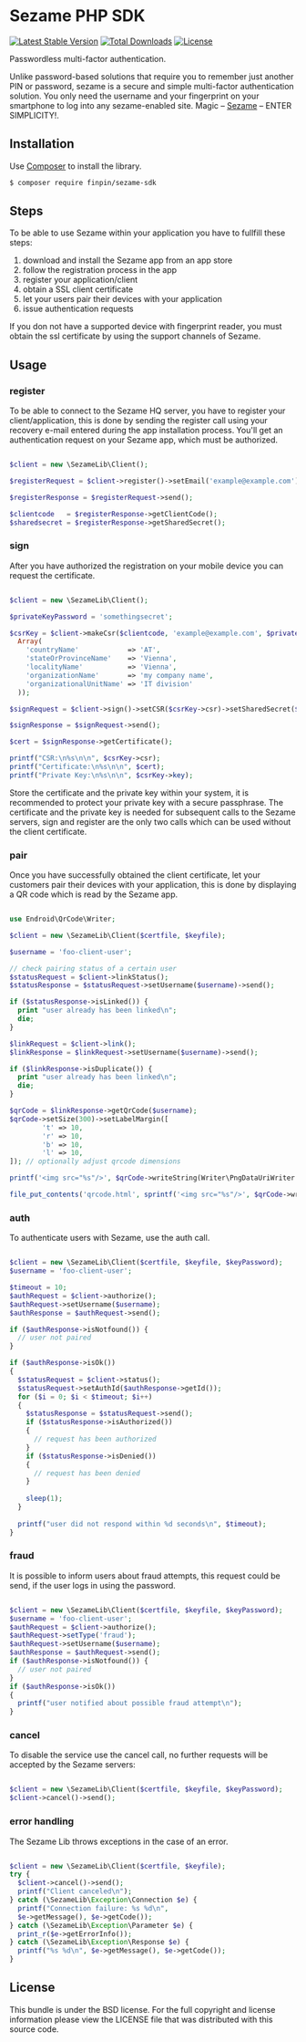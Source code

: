 Sezame PHP SDK
=======

[![Latest Stable Version](http://img.shields.io/packagist/v/finpin/sezame-sdk.svg)](https://packagist.org/packages/finpin/sezame-sdk)
[![Total Downloads](http://img.shields.io/packagist/dt/finpin/sezame-sdk.svg)](https://packagist.org/packages/finpin/sezame-sdk)
[![License](http://img.shields.io/packagist/l/finpin/sezame-sdk.svg)](https://packagist.org/packages/finpin/sezame-sdk)

Passwordless multi-factor authentication. 

Unlike password-based solutions that require you to remember just another PIN or password, sezame is  a secure and simple multi-factor authentication solution. You only need the username and your fingerprint on your smartphone to log into any sezame-enabled site. Magic – [Sezame](https://seza.me/) – ENTER SIMPLICITY!.

## Installation

Use [Composer](https://getcomposer.org/) to install the library.

``` bash
$ composer require finpin/sezame-sdk
```

## Steps

To be able to use Sezame within your application you have to fullfill these steps:

1. download and install the Sezame app from an app store
2. follow the registration process in the app
3. register your application/client
4. obtain a SSL client certificate
5. let your users pair their devices with your application
6. issue authentication requests

If you don not have a supported device with fingerprint reader, you must obtain the ssl certificate by
using the support channels of Sezame.

## Usage

### register

To be able to connect to the Sezame HQ server, you have to register your client/application, this is
done by sending the register call using your recovery e-mail entered during the app installation
process.
You'll get an authentication request on your Sezame app, which must be authorized.

```php

$client = new \SezameLib\Client();

$registerRequest = $client->register()->setEmail('example@example.com')->setName('my new client');

$registerResponse = $registerRequest->send();

$clientcode   = $registerResponse->getClientCode();
$sharedsecret = $registerResponse->getSharedSecret();

```

### sign

After you have authorized the registration on your mobile device you can request the certificate.

```php

$client = new \SezameLib\Client();

$privateKeyPassword = 'somethingsecret';

$csrKey = $client->makeCsr($clientcode, 'example@example.com', $privateKeyPassword,
  Array(
    'countryName'            => 'AT',
    'stateOrProvinceName'    => 'Vienna',
    'localityName'           => 'Vienna',
    'organizationName'       => 'my company name',
    'organizationalUnitName' => 'IT division'
  ));

$signRequest = $client->sign()->setCSR($csrKey->csr)->setSharedSecret($sharedsecret);

$signResponse = $signRequest->send();

$cert = $signResponse->getCertificate();

printf("CSR:\n%s\n\n", $csrKey->csr);
printf("Certificate:\n%s\n\n", $cert);
printf("Private Key:\n%s\n\n", $csrKey->key);

```
Store the certificate and the private key within your system, it is recommended to protect your
private key with a secure passphrase.
The certificate and the private key is needed for subsequent calls to the Sezame servers, sign
and register are the only two calls which can be used without the client certificate.

### pair

Once you have successfully obtained the client certificate, let your customers pair their devices
with your application, this is done by displaying a QR code which is read by the Sezame app.

```php

use Endroid\QrCode\Writer;

$client = new \SezameLib\Client($certfile, $keyfile);

$username = 'foo-client-user';

// check pairing status of a certain user
$statusRequest = $client->linkStatus();
$statusResponse = $statusRequest->setUsername($username)->send();

if ($statusResponse->isLinked()) {
  print "user already has been linked\n";
  die;
}

$linkRequest = $client->link();
$linkResponse = $linkRequest->setUsername($username)->send();

if ($linkResponse->isDuplicate()) {
  print "user already has been linked\n";
  die;
}

$qrCode = $linkResponse->getQrCode($username);
$qrCode->setSize(300)->setLabelMargin([
        't' => 10,
        'r' => 10,
        'b' => 10,
        'l' => 10,
]); // optionally adjust qrcode dimensions

printf('<img src="%s"/>', $qrCode->writeString(Writer\PngDataUriWriter::class));

file_put_contents('qrcode.html', sprintf('<img src="%s"/>', $qrCode->writeString(Writer\PngDataUriWriter::class)));

```

### auth

To authenticate users with Sezame, use the auth call.

```php

$client = new \SezameLib\Client($certfile, $keyfile, $keyPassword);
$username = 'foo-client-user';

$timeout = 10;
$authRequest = $client->authorize();
$authRequest->setUsername($username);
$authResponse = $authRequest->send();

if ($authResponse->isNotfound()) {
  // user not paired
}

if ($authResponse->isOk())
{
  $statusRequest = $client->status();
  $statusRequest->setAuthId($authResponse->getId());
  for ($i = 0; $i < $timeout; $i++)
  {
    $statusResponse = $statusRequest->send();
    if ($statusResponse->isAuthorized())
    {
      // request has been authorized
    }
    if ($statusResponse->isDenied()) 
    {
      // request has been denied
    }
    
    sleep(1);
  }
  
  printf("user did not respond within %d seconds\n", $timeout);
}

```

### fraud

It is possible to inform users about fraud attempts, this request could be send, if the user logs in
using the password.

```php

$client = new \SezameLib\Client($certfile, $keyfile, $keyPassword);
$username = 'foo-client-user';
$authRequest = $client->authorize();
$authRequest->setType('fraud');
$authRequest->setUsername($username);
$authResponse = $authRequest->send();
if ($authResponse->isNotfound()) {
  // user not paired
}
if ($authResponse->isOk())
{
  printf("user notified about possible fraud attempt\n");
}

```

### cancel

To disable the service use the cancel call, no further requests will be accepted by the Sezame
servers:

```php

$client = new \SezameLib\Client($certfile, $keyfile, $keyPassword);
$client->cancel()->send();

```

### error handling

The Sezame Lib throws exceptions in the case of an error.

```php

$client = new \SezameLib\Client($certfile, $keyfile);
try {
  $client->cancel()->send();
  printf("Client canceled\n");
} catch (\SezameLib\Exception\Connection $e) {
  printf("Connection failure: %s %d\n",
  $e->getMessage(), $e->getCode());
} catch (\SezameLib\Exception\Parameter $e) {
  print_r($e->getErrorInfo());
} catch (\SezameLib\Exception\Response $e) {
  printf("%s %d\n", $e->getMessage(), $e->getCode());
}

```


## License

This bundle is under the BSD license. For the full copyright and license
information please view the LICENSE file that was distributed with this source code.
